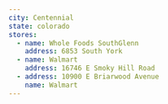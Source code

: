 ```yaml
---
city: Centennial
state: colorado
stores:
  - name: Whole Foods SouthGlenn
    address: 6853 South York
  - name: Walmart
    address: 16746 E Smoky Hill Road
  - address: 10900 E Briarwood Avenue
    name: Walmart
---
```

